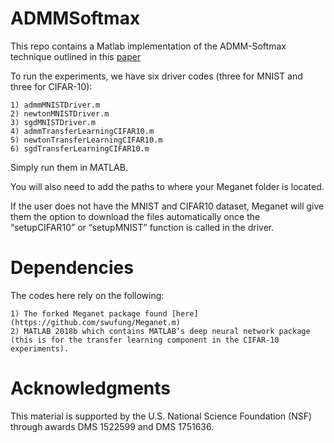 # ADMMSoftmax

This repo contains a Matlab implementation of the ADMM-Softmax technique outlined in this [paper](https://arxiv.org/abs/1901.09450)

To run the experiments, we have six driver codes (three for MNIST and three for CIFAR-10):

	1) admmMNISTDriver.m
	2) newtonMNISTDriver.m
	3) sgdMNISTDriver.m 
	4) admmTransferLearningCIFAR10.m
	5) newtonTransferLearningCIFAR10.m
	6) sgdTransferLearningCIFAR10.m

Simply run them in MATLAB.

You will also need to add the paths to where your Meganet folder is located.

If the user does not have the MNIST and CIFAR10 dataset, Meganet will give them the option to download the files automatically once the “setupCIFAR10” or “setupMNIST” function is called in the driver.


# Dependencies

The codes here rely on the following:
	
	1) The forked Meganet package found [here](https://github.com/swufung/Meganet.m)
	2) MATLAB 2018b which contains MATLAB’s deep neural network package (this is for the transfer learning component in the CIFAR-10 experiments).

# Acknowledgments

This material is supported by the U.S. National Science
Foundation (NSF) through awards DMS 1522599 and DMS
1751636.
